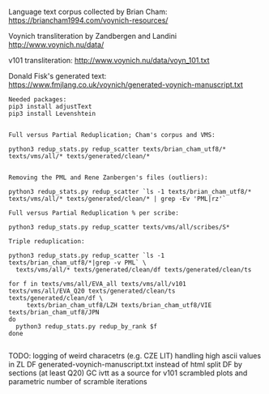 Language text corpus collected by Brian Cham:
  https://briancham1994.com/voynich-resources/

Voynich transliteration by Zandbergen and Landini
  http://www.voynich.nu/data/

v101 transliteration:
  http://www.voynich.nu/data/voyn_101.txt

Donald Fisk's generated text:
  https://www.fmjlang.co.uk/voynich/generated-voynich-manuscript.txt

```
Needed packages:
pip3 install adjustText
pip3 install Levenshtein


Full versus Partial Reduplication; Cham's corpus and VMS:

python3 redup_stats.py redup_scatter texts/brian_cham_utf8/* texts/vms/all/* texts/generated/clean/*


Removing the PML and Rene Zanbergen's files (outliers):

python3 redup_stats.py redup_scatter `ls -1 texts/brian_cham_utf8/* texts/vms/all/* texts/generated/clean/* | grep -Ev 'PML|rz'`

Full versus Partial Reduplication % per scribe:

python3 redup_stats.py redup_scatter texts/vms/all/scribes/S*

Triple reduplication:

python3 redup_stats.py redup_scatter `ls -1 texts/brian_cham_utf8/*|grep -v PML` \
  texts/vms/all/* texts/generated/clean/df texts/generated/clean/ts

for f in texts/vms/all/EVA_all texts/vms/all/v101 texts/vms/all/EVA_Q20 texts/generated/clean/ts texts/generated/clean/df \
     texts/brian_cham_utf8/LZH texts/brian_cham_utf8/VIE texts/brian_cham_utf8/JPN 
do 
  python3 redup_stats.py redup_by_rank $f
done


```

TODO:
logging of weird characetrs (e.g. CZE LIT)
handling high ascii values in ZL
DF generated-voynich-manuscript.txt instead of html
split DF by sections (at least Q20)
GC ivtt as a source for v101
scrambled plots and parametric number of scramble iterations
